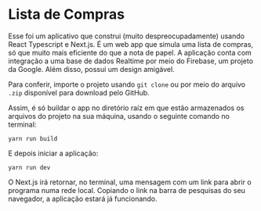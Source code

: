 # Lista de Compras

Esse foi um aplicativo que construi (muito despreocupadamente) usando React Typescript e Next.js. É um web app que simula uma lista de compras, só que muito mais eficiente do que a nota de papel. A aplicação conta com integração a uma base de dados Realtime por meio do Firebase, um projeto da Google. Além disso, possui um design amigável.

Para conferir, importe o projeto usando `git clone` ou por meio do arquivo `.zip` disponível para download pelo GitHub.

Assim, é só buildar o app no diretório raíz em que estão armazenados os arquivos do projeto na sua máquina, usando o seguinte comando no terminal:

```batch
yarn run build
```

E depois iniciar a aplicação:

```batch
yarn run dev
```

O Next.js irá retornar, no terminal, uma mensagem com um link para abrir o programa numa rede local. Copiando o link na barra de pesquisas do seu navegador, a aplicação estará já funcionando.
